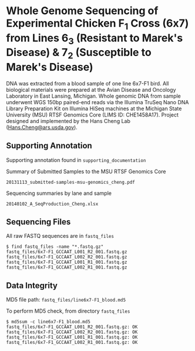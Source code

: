 # Whole Genome Sequencing of Experimental Chicken F<sub>1</sub> Cross (6x7) from Lines 6<sub>3</sub> (Resistant to Marek's Disease) & 7<sub>2</sub> (Susceptible to Marek's Disease)

DNA was extracted from a blood sample of one line 6x7-F1 bird. All biological materials were prepared at the Avian Disease and Oncology Laboratory in East Lansing, Michigan. Whole genomic DNA from sample underwent WGS 150bp paired-end reads via the Illumina TruSeq Nano DNA Library Preparation Kit on Illumina HiSeq machines at the Michigan State University (MSU) RTSF Genomics Core (LIMS ID: CHE1458A17). Project designed and implemented by the Hans Cheng Lab (Hans.Cheng@ars.usda.gov).

## Supporting Annotation

Supporting annotation found in `supporting_documentation`

Summary of Submitted Samples to the MSU RTSF Genomics Core

	20131113_submitted-samples-msu-genomics_cheng.pdf

Sequencing summaries by lane and sample

	20140102_A_SeqProduction_Cheng.xlsx

## Sequencing Files

All raw FASTQ sequences are in `fastq_files`

	$ find fastq_files -name "*.fastq.gz"
	fastq_files/6x7-F1_GCCAAT_L001_R2_001.fastq.gz
    fastq_files/6x7-F1_GCCAAT_L002_R2_001.fastq.gz
    fastq_files/6x7-F1_GCCAAT_L001_R1_001.fastq.gz
    fastq_files/6x7-F1_GCCAAT_L002_R1_001.fastq.gz

## Data Integrity

MD5 file path: `fastq_files/line6x7-F1_blood.md5`

To perform MD5 check, from directory `fastq_files`

	$ md5sum -c line6x7-F1_blood.md5
	fastq_files/6x7-F1_GCCAAT_L001_R2_001.fastq.gz: OK
    fastq_files/6x7-F1_GCCAAT_L002_R2_001.fastq.gz: OK
    fastq_files/6x7-F1_GCCAAT_L001_R1_001.fastq.gz: OK
    fastq_files/6x7-F1_GCCAAT_L002_R1_001.fastq.gz: OK